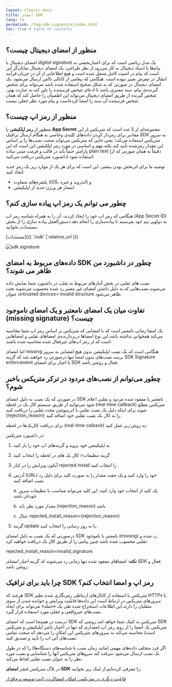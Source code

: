 ```yaml
---
layout: classic-docs
title: امضای SDK
lang: fa
permalink: /faq/sdk-signature/index.html
toc: true # table of contents
---
```


## منظور از **امضای دیجیتال** چیست؟

امضای دیجیتال یا *digital signature*  یک مدل ریاضی است که برای اعتباربخشی به پیام‌ها یا اسناد دیجیتال به کار می‌رود.از نظر طراحی، یک امضای دیجیتال نمایان‌گر این است که پیام در امنیت کامل منتقل شده است و هیچ اطلاعاتی از آن در جریان فرآیند انتقال در معرض تغییر نبوده است .هنگامی که پیغامی از کانالی ناامن ارسال می‌شود، یک امضای دیجیتال در صورتی که به شکل صحیح استفاده شده باشد می‌تواند برای شخص گیرنده‌ی پیام، سند معتبری باشد تا ادعای شخص فرستنده را باور کند.به عبارت بهتر، شخص گیرنده از طریق امضای دیجیتال می‌تواند این اطمینان را حاصل کند که همان شخص فرستنده آن سند را امضا کرده‌است و پیام مورد نظر جعلی نیست.

## منظور از **رمز اپ** چیست؟

منظور از **رمز اپلکیشن** یا **App Secret** مجموعه‌ای از 5 عدد است که متریکس از این مقادیر برای رمزدار کردن داده‌های کلیدی وخاصی به هنگام ارسال ترافیک SDK به سرور متریکس استفاده می‌کند؛ یعنی جایی که متریکس می‌تواند صحت نصب‌ها را بر اساس این مقدار رمزشده تأیید کند.نکته مهم و اساسی در مورد رمز اپلکیشن این است که این پارامتر حتماً باید در قالب و فرمت متنی ساده plain text  (دقیقاً به همان صورتی که از داشبورد متریکس دریافت می‌کنید) استفاده شود.

توصیه ما برای اثربخش بودن بیشتر، این است که برای هر یک از موارد زیر یک رمز جدید ایجاد کنید:

-	پلتفرم‌های متفاوت (iOS، اندروید و غیره) و
-	انتشار هر ورژن جدید از اپلیکیشن

## چطور می توانم یک رمز اپ پیاده سازی کنم؟

هنگامی که رمز اپ خود را ایجاد کردید، آن را به همراه شناسه رمز اپ (App Secret ID) به دولوپر تیم خود بفرستید تا پیاده‌سازی را انجام دهد.دستورالعمل پیاده سازی را از بخش *مستندات* بخوانید.

[مستندات]({{ '/sdk' | relative_url }})

<img src= "{{ '/images/sdk-signature-dashboard.jpg' | relative_url }}" alt= "sdk signature" />

## داده‌های مربوط به امضای SDK چطور در داشبورد من ظاهر می شوند؟

نصب های تقلبی در بخش آمارهای مربوط به تقلب در داشبورد شما نمایش داده می‌شوند.نصب‌هایی که به دلیل داشتن امضای غیر معتبر رد شده محسوب می‌شوند تحت عنوان untrusted devices> invalid structure ظاهر می‌شود.

## تفاوت میان یک امضای نامعتبر و یک امضای ناموجود (missing signature) چیست؟

یک امضا زمانی نامعتبر است که با امضایی که متریکس بر اساس رمز اپ شما محاسبه می‌کند همخوانی نداشته باشد.این نوع امضاها دربردارنده‌ی امضاهای تقلبی و امضاهایی است که از رمز اپ‌های غیرفعال شده محاسبه شده باشند.

اما امضای missing هنگامی است که یک نصب اپلیکیشن بدون هیچ امضایی به سرور برسد.نصب‌های بدون امضا تنها درصورتی رد خواهند شد که گزینه SDK Signature enforcement یا اجبار برای امضای SDK فعال و روشن باشد.

## چطور می‌توانم از نصب‌های مردود در ترکر متریکس باخبر شوم؟

در صورتی که یک نصب به دلیل امضای SDK نامعتبر یا مفقود شده مردود و تقلبی اعلام شود می‌توانید از طریق سیستم کال بک در لحظه (real-time callback) متریکس مطلع شوید.برای اینکه دلیل یک نصب تقلبی یا اتریبیوشن مجدد تقلبی را دریافت کنید {rejection_reason}  را به کال بک نصب تقلبی خود اضافه کنید.

برای دریافت کال‌بک‌ها در لحظه (real-time calback) به روش زیر عمل کنید:

در داشبورد متریکس:

1.	به اپلیکیشن خود بروید و گزینه‌های 
اپ خود را باز کنید

2.	گزینه تنظیمات< کال بک های در لحظه را انتخاب کنید

3.	آیکون ویرایش را در کنار rejected install  را انتخاب کنید

4.	آدرس (URL) خود را وارد کنید و یک جفت مقدار را به صورت کلید برای دلیل رد نصب اضافه کنید

    a.	یک کلید از انتخاب خود وارد کنید: این کلید می‌تواند متناسب با تنظیمات سرور خودتان باشد
    
    b.	مقدار مورد نظر باید  {rejection_reason} باشد

    c.	مثال: rejected_install_reason={rejection_reason}

5.	گزینه update یا به روز رسانی را انتخاب کنید.

درصورتی که یک نصب به دلیل امضای SDK نامعتبر یا ناموجود (missing) رد شده و تقلبی محسوب شده باشد چنین پیامی را از طریق کال بک دریافت خواهید کرد:

rejected_install_reason=invalid_signature

**نکته**: امضاهای مفقود شده تنها زمانی رد می‌شوند که گزینه *اجبار امضای SDK* فعال و روشن باشد.

## چرا باید برای ترافیک SDK رمز اپ و امضا انتخاب کنم؟

هرچند که SDK متریکس با استفاده از کانال‌های ارتباطی رمزنگاری شده نظیر HTTPs با سرورهای متریکس در ارتباط است این داده‌ها قابلیت ویرایش و خوانده شدن از سوی متقلبان را دارند.این اطلاعات استخراج شده طی یک «حمله»  می‌تواند برای ایجاد نصب‌های غیرواقعی و جعلی مورد استفاده قرار گیرد.

درست در همینجا است که امضای SDK متریکس به کمک شما خواهد امد.روشی که SDK متریکس یک امضا را از روی رمز اپ (مقداری که تنها در اختیار ناشر اپلیکیشن و متریکس است) محاسبه می‌کند به سرورهای متریکس این امکان را می‌دهد که صحت تمامی نصب‌های آتی اپ را تأیید و تصدیق کنند.

اگر فرد متخلف داده‌های مهمی (مانند زمان نصب یا شناسه‌های دستگاه‌ها) را که در طول یک نصب ارسال می‌شود سرقت کند سروهای متریکس آنها را شناسایی و نصب مورد نظر را به عنوان نصب تقلبی لحاظ می‌کند.

در *بلاگ متریکس* فیچر **امضای SDK** را معرفی کرده‌ایم.از لینک زیر بخوانید:

[قابلیت دیگری در متریکس: امکان امضاکردن کیت توسعه نرم‌افزار](https://blog.metrix.ir/released-sdk-signature/)

